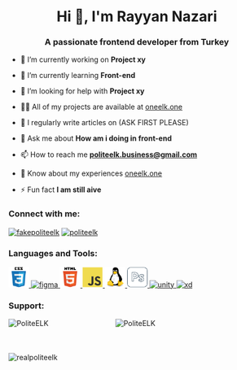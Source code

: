 <h1 align="center">Hi 👋, I'm Rayyan Nazari</h1>
<h3 align="center">A passionate frontend developer from Turkey</h3>

- 🔭 I’m currently working on **Project xy**

- 🌱 I’m currently learning **Front-end**

- 🤝 I’m looking for help with **Project xy**

- 👨‍💻 All of my projects are available at [oneelk.one](oneelk.one)

- 📝 I regularly write articles on (ASK FIRST PLEASE)

- 💬 Ask me about **How am i doing in front-end**

- 📫 How to reach me **politeelk.business@gmail.com**

- 📄 Know about my experiences [oneelk.one](oneelk.one)

- ⚡ Fun fact **I am still aive**

<h3 align="left">Connect with me:</h3>
<p align="left">
<a href="https://twitter.com/fakepoliteelk" target="blank"><img align="center" src="https://raw.githubusercontent.com/rahuldkjain/github-profile-readme-generator/master/src/images/icons/Social/twitter.svg" alt="fakepoliteelk" height="30" width="40" /></a>
<a href="https://instagram.com/politeelk" target="blank"><img align="center" src="https://raw.githubusercontent.com/rahuldkjain/github-profile-readme-generator/master/src/images/icons/Social/instagram.svg" alt="politeelk" height="30" width="40" /></a>
</p>

<h3 align="left">Languages and Tools:</h3>
<p align="left"> <a href="https://www.w3schools.com/css/" target="_blank" rel="noreferrer"> <img src="https://raw.githubusercontent.com/devicons/devicon/master/icons/css3/css3-original-wordmark.svg" alt="css3" width="40" height="40"/> </a> <a href="https://www.figma.com/" target="_blank" rel="noreferrer"> <img src="https://www.vectorlogo.zone/logos/figma/figma-icon.svg" alt="figma" width="40" height="40"/> </a> <a href="https://www.w3.org/html/" target="_blank" rel="noreferrer"> <img src="https://raw.githubusercontent.com/devicons/devicon/master/icons/html5/html5-original-wordmark.svg" alt="html5" width="40" height="40"/> </a> <a href="https://developer.mozilla.org/en-US/docs/Web/JavaScript" target="_blank" rel="noreferrer"> <img src="https://raw.githubusercontent.com/devicons/devicon/master/icons/javascript/javascript-original.svg" alt="javascript" width="40" height="40"/> </a> <a href="https://www.linux.org/" target="_blank" rel="noreferrer"> <img src="https://raw.githubusercontent.com/devicons/devicon/master/icons/linux/linux-original.svg" alt="linux" width="40" height="40"/> </a> <a href="https://www.photoshop.com/en" target="_blank" rel="noreferrer"> <img src="https://raw.githubusercontent.com/devicons/devicon/master/icons/photoshop/photoshop-line.svg" alt="photoshop" width="40" height="40"/> </a> <a href="https://unity.com/" target="_blank" rel="noreferrer"> <img src="https://www.vectorlogo.zone/logos/unity3d/unity3d-icon.svg" alt="unity" width="40" height="40"/> </a> <a href="https://www.adobe.com/products/xd.html" target="_blank" rel="noreferrer"> <img src="https://cdn.worldvectorlogo.com/logos/adobe-xd.svg" alt="xd" width="40" height="40"/> </a> </p>

<h3 align="left">Support:</h3>
<p><a href="https://www.buymeacoffee.com/PoliteELK"> <img align="left" src="https://cdn.buymeacoffee.com/buttons/v2/default-yellow.png" height="50" width="210" alt="PoliteELK" /></a><a href="https://ko-fi.com/PoliteELK"> <img align="left" src="https://cdn.ko-fi.com/cdn/kofi3.png?v=3" height="50" width="210" alt="PoliteELK" /></a></p><br><br>

<p>&nbsp;<img align="center" src="https://github-readme-stats.vercel.app/api?username=realpoliteelk&show_icons=true&theme=dark&locale=en" alt="realpoliteelk" /></p>

